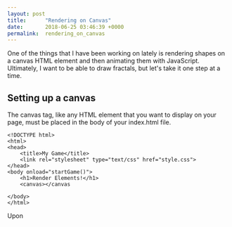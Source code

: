 ```yaml
---
layout: post
title:      "Rendering on Canvas"
date:       2018-06-25 03:46:39 +0000
permalink:  rendering_on_canvas
---
```



One of the things that I have been working on lately is rendering shapes on a canvas HTML element and then animating them with JavaScript.  Ultimately, I want to be able to draw fractals, but let's take it one step at a time.

## Setting up a canvas

The canvas tag, like any HTML element that you want to display on your page, must be placed in the body of your index.html file.  

```
<!DOCTYPE html>
<html>
<head>
	<title>My Game</title>
	<link rel="stylesheet" type="text/css" href="style.css">
</head>
<body onload="startGame()">
	<h1>Render Elements!</h1>
	<canvas></canvas

</body>
</html>
```
Upon 





